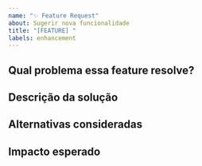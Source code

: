 ```yaml
---
name: "✨ Feature Request"
about: Sugerir nova funcionalidade
title: "[FEATURE] "
labels: enhancement
---
```


## Qual problema essa feature resolve?
<!-- Contexto -->

## Descrição da solução
<!-- Como imagina a solução -->

## Alternativas consideradas
<!-- Outras abordagens -->

## Impacto esperado
<!-- Benefícios da feature -->
